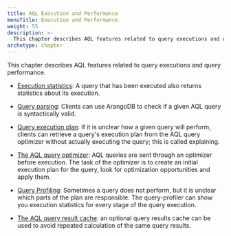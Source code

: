 ```yaml
---
title: AQL Execution and Performance
menuTitle: Execution and Performance
weight: 55
description: >-
  This chapter describes AQL features related to query executions and query performance
archetype: chapter
---
```

This chapter describes AQL features related to query executions and query performance.

* [Execution statistics](query-statistics.md): A query that has been executed also returns statistics about its execution. 

* [Query parsing](parsing-queries.md): Clients can use ArangoDB to check if a given AQL query is syntactically valid. 

* [Query execution plan](explaining-queries.md): If it is unclear how a given query will perform, clients can retrieve a query's execution plan from the AQL query optimizer without actually executing the query; this is called explaining.

* [The AQL query optimizer](query-optimization.md): AQL queries are sent through an optimizer before execution. The task of the optimizer is to create an initial execution plan for the query, look for optimization opportunities and apply them.

* [Query Profiling](query-profiling.md): Sometimes a query does not perform, but it is unclear which 
parts of the plan are responsible. The query-profiler can show you execution statistics for every
stage of the query execution.

* [The AQL query result cache](caching-query-results.md): an optional query results cache can be used to avoid repeated calculation of the same query results.
